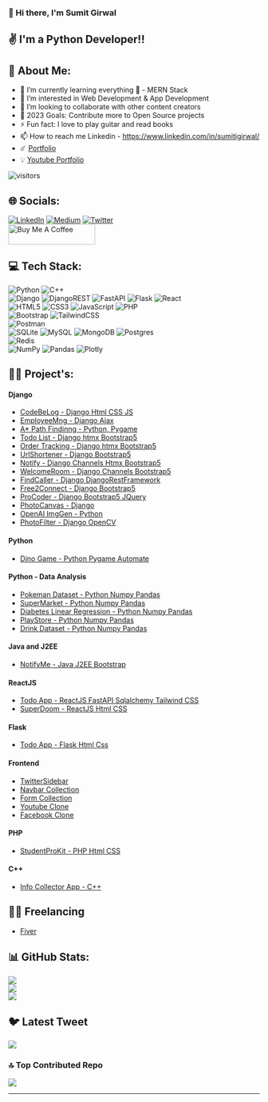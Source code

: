 ### 👋 Hi there, I'm Sumit Girwal
## ✌️ I'm a Python Developer!!
## 💫 About Me: 
- 🌱 I’m currently learning everything 🤣 - MERN Stack
- 👀 I’m interested in Web Development & App Development
- 🤝 I’m looking to collaborate with other content creators
- 🥅 2023 Goals: Contribute more to Open Source projects
- ⚡ Fun fact: I love to play guitar and read books
- 📫 How to reach me Linkedin - https://www.linkedin.com/in/sumitigirwal/
- ☄️ [Portfolio](https://sumitgirwal.github.io/portfolio/)
- 💡 [Youtube Portfolio](https://sumitgirwal.github.io/YoutubePortfolio/)


![visitors](https://visitor-badge.laobi.icu/badge?page_id=sumitgirwal.sumitgirwal)



## 🌐 Socials:
[![LinkedIn](https://img.shields.io/badge/LinkedIn-%230077B5.svg?logo=linkedin&logoColor=white)](https://linkedin.com/in/sumitgirwal) [![Medium](https://img.shields.io/badge/Medium-12100E?logo=medium&logoColor=white)](https://medium.com/@devsumitg) [![Twitter](https://img.shields.io/badge/Twitter-%231DA1F2.svg?logo=Twitter&logoColor=white)](https://twitter.com/devsumitg) 
<br/>
<a href="https://www.buymeacoffee.com/devsumitg" target="_blank"><img src="https://cdn.buymeacoffee.com/buttons/default-orange.png" alt="Buy Me A Coffee" height="41" width="174"></a>



## 💻 Tech Stack:
![Python](https://img.shields.io/badge/python-3670A0?style=for-the-badge&logo=python&logoColor=ffdd54) ![C++](https://img.shields.io/badge/c++-%2300599C.svg?style=for-the-badge&logo=c%2B%2B&logoColor=white) <br />
![Django](https://img.shields.io/badge/django-%23092E20.svg?style=for-the-badge&logo=django&logoColor=white) ![DjangoREST](https://img.shields.io/badge/DJANGO-REST-ff1709?style=for-the-badge&logo=django&logoColor=white&color=ff1709&labelColor=gray) ![FastAPI](https://img.shields.io/badge/FastAPI-005571?style=for-the-badge&logo=fastapi) ![Flask](https://img.shields.io/badge/flask-%23000.svg?style=for-the-badge&logo=flask&logoColor=white) ![React](https://img.shields.io/badge/react-%2320232a.svg?style=for-the-badge&logo=react&logoColor=%2361DAFB) <br />
![HTML5](https://img.shields.io/badge/html5-%23E34F26.svg?style=for-the-badge&logo=html5&logoColor=white) ![CSS3](https://img.shields.io/badge/css3-%231572B6.svg?style=for-the-badge&logo=css3&logoColor=white) ![JavaScript](https://img.shields.io/badge/javascript-%23323330.svg?style=for-the-badge&logo=javascript&logoColor=%23F7DF1E) ![PHP](https://img.shields.io/badge/php-%23777BB4.svg?style=for-the-badge&logo=php&logoColor=white)  <br />
![Bootstrap](https://img.shields.io/badge/bootstrap-%23563D7C.svg?style=for-the-badge&logo=bootstrap&logoColor=white) ![TailwindCSS](https://img.shields.io/badge/tailwindcss-%2338B2AC.svg?style=for-the-badge&logo=tailwind-css&logoColor=white) <br />
![Postman](https://img.shields.io/badge/Postman-FF6C37?style=for-the-badge&logo=postman&logoColor=white) <br />
![SQLite](https://img.shields.io/badge/sqlite-%2307405e.svg?style=for-the-badge&logo=sqlite&logoColor=white) ![MySQL](https://img.shields.io/badge/mysql-%2300f.svg?style=for-the-badge&logo=mysql&logoColor=white) ![MongoDB](https://img.shields.io/badge/MongoDB-%234ea94b.svg?style=for-the-badge&logo=mongodb&logoColor=white) ![Postgres](https://img.shields.io/badge/postgres-%23316192.svg?style=for-the-badge&logo=postgresql&logoColor=white) <br />
![Redis](https://img.shields.io/badge/redis-%23DD0031.svg?style=for-the-badge&logo=redis&logoColor=white)  <br />
![NumPy](https://img.shields.io/badge/numpy-%23013243.svg?style=for-the-badge&logo=numpy&logoColor=white) ![Pandas](https://img.shields.io/badge/pandas-%23150458.svg?style=for-the-badge&logo=pandas&logoColor=white) ![Plotly](https://img.shields.io/badge/Plotly-%233F4F75.svg?style=for-the-badge&logo=plotly&logoColor=white)

## 🧑‍💻 Project's:
#### Django
- [CodeBeLog - Django Html CSS JS](https://github.com/sumitgirwal/CodeBeLog)
- [EmployeeMng - Django Ajax](https://github.com/sumitgirwal/EmployeeMng-Django-Ajax)
- [A* Path Findinng - Python, Pygame](https://github.com/sumitgirwal/A-Star-Path-Find-Algo-Python)
- [Todo List - Django htmx Bootstrap5](https://github.com/sumitgirwal/Todo-List)
- [Order Tracking - Django htmx Bootstrap5](https://github.com/sumitgirwal/OrderTracker)
- [UrlShortener -  Django Bootstrap5](https://github.com/sumitgirwal/UrlShortener)
- [Notify - Django Channels Htmx Bootstrap5](https://github.com/sumitgirwal/Notify)
- [WelcomeRoom - Django Channels Bootstrap5](https://github.com/sumitgirwal/Welcome-Room)
- [FindCaller - Django DjangoRestFramework](https://github.com/sumitgirwal/FindCaller)
- [Free2Connect - Django Bootstrap5](https://github.com/sumitgirwal/Free2Connect)
- [ProCoder - Django Bootstrap5 JQuery](https://github.com/sumitgirwal/ProCoder-Officials)
- [PhotoCanvas - Django](https://github.com/sumitgirwal/PhotoCanvas-Django)
- [OpenAI ImgGen - Python](https://github.com/sumitgirwal/OpenAI-Image-Gen)
- [PhotoFilter - Django OpenCV](https://github.com/sumitgirwal/PhotoFilter-Django-OpenCV)

#### Python
- [Dino Game - Python Pygame Automate](https://github.com/sumitgirwal/Dino-Game-Automate-Python)

#### Python - Data Analysis
- [Pokeman Dataset - Python Numpy Pandas](https://github.com/sumitgirwal/pokemon-dataset-data-analysis)
- [SuperMarket - Python Numpy Pandas](https://github.com/sumitgirwal/super-market-research)
- [Diabetes Linear Regression - Python Numpy Pandas](https://github.com/sumitgirwal/diabetes-linear-regression-ML)
- [PlayStore - Python Numpy Pandas](https://github.com/sumitgirwal/google-play-store-data-analysis)
- [Drink Dataset - Python Numpy Pandas](https://github.com/sumitgirwal/drinks-dataset-data-analysis)

#### Java and J2EE
- [NotifyMe - Java J2EE Bootstrap](https://github.com/sumitgirwal/notifyme-j2ee)

#### ReactJS
- [Todo App - ReactJS FastAPI Sqlalchemy Tailwind CSS](https://github.com/sumitgirwal/Todo-App)
- [SuperDoom - ReactJS Html CSS](https://github.com/sumitgirwal/SuperDoom)

#### Flask
- [Todo App - Flask Html Css](https://github.com/sumitgirwal/Todo-App-Python-Flask)

#### Frontend
- [TwitterSidebar](https://github.com/sumitgirwal/TwitterSidebar)
- [Navbar Collection](https://github.com/sumitgirwal/Navbar-Collection)
- [Form Collection](https://github.com/sumitgirwal/Form-Collection)
- [Youtube Clone](https://github.com/sumitgirwal/YoutubePortfolio)
- [Facebook Clone](https://github.com/sumitgirwal/FacebookLoginSignupClone)

#### PHP 
- [StudentProKit - PHP Html CSS](https://github.com/sumitgirwal/Student-Pro-Kit)

#### C++
- [Info Collector App - C++](https://github.com/sumitgirwal/Info-Collector-CPP-Project)

## 👷‍♂️ Freelancing
- [Fiver](https://www.fiverr.com/devaaivin?up_rollout=true)


## 📊 GitHub Stats:
![](https://github-readme-stats.vercel.app/api?username=sumitgirwal&theme=dark&hide_border=false&include_all_commits=true&count_private=true)<br/>
![](https://github-readme-streak-stats.herokuapp.com/?user=sumitgirwal&theme=dark&hide_border=false)<br/>
![](https://github-readme-stats.vercel.app/api/top-langs/?username=sumitgirwal&theme=dark&hide_border=false&include_all_commits=true&count_private=true&layout=compact)

## 🐦 Latest Tweet
[![](https://gtce.itsvg.in/api?username=devsumitg)](https://github.com/VishwaGauravIn/github-twitter-card-embed)

### 🔝 Top Contributed Repo
![](https://github-contributor-stats.vercel.app/api?username=sumitgirwal&limit=5&theme=dark&combine_all_yearly_contributions=true)
 

<!-- Proudly created with GPRM ( https://gprm.itsvg.in ) -->

---

